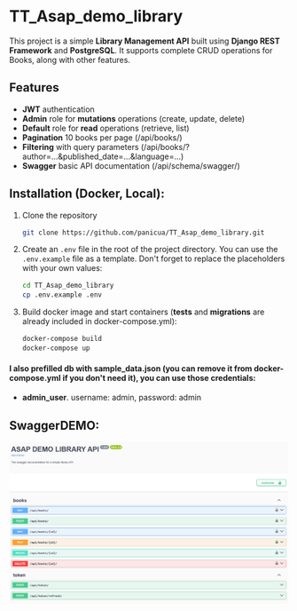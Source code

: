 # TT_Asap_demo_library

This project is a simple **Library Management API** built using **Django REST Framework** and **PostgreSQL**. It supports complete CRUD operations for Books, along with other features.

## Features

- **JWT** authentication
- **Admin** role for **mutations** operations (create, update, delete)
- **Default** role for **read** operations (retrieve, list)
- **Pagination** 10 books per page (/api/books/)
- **Filtering** with query parameters (/api/books/?author=...&published_date=...&language=...)
- **Swagger** basic API documentation (/api/schema/swagger/)

## Installation (Docker, Local):

1. Clone the repository
    ```bash
    git clone https://github.com/panicua/TT_Asap_demo_library.git
    ```

2. Create an `.env` file in the root of the project directory. You can use the `.env.example` file as a template. Don't forget to replace the placeholders with your own values:
   ```sh
   cd TT_Asap_demo_library
   cp .env.example .env
   ```

3. Build docker image and start containers (**tests** and **migrations** are already included in docker-compose.yml):
   ```sh
   docker-compose build
   docker-compose up
   ```

#### I also prefilled db with sample_data.json (you can remove it from docker-compose.yml if you don't need it), you can use those credentials:
- **admin_user**. username: admin, password: admin

## SwaggerDEMO:
![swager_demo.png](github_images/swager_demo.png)
